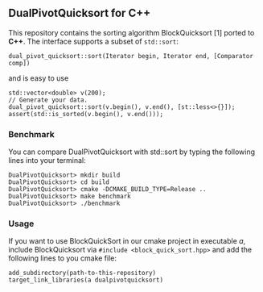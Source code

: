 ## DualPivotQuicksort for C++

This repository contains the sorting algorithm BlockQuicksort [1] ported to **C++**. The interface supports a subset of ```std::sort```:
```
dual_pivot_quicksort::sort(Iterator begin, Iterator end, [Comparator comp])
```
and is easy to use
```
std::vector<double> v(200);
// Generate your data.
dual_pivot_quicksort::sort(v.begin(), v.end(), [st::less<>{}]);
assert(std::is_sorted(v.begin(), v.end()));
```

### Benchmark

You can compare DualPivotQuicksort with std::sort by typing the following lines into your terminal:
```
DualPivotQuicksort> mkdir build
DualPivotQuicksort> cd build
DualPivotQuicksort> cmake -DCMAKE_BUILD_TYPE=Release ..
DualPivotQuicksort> make benchmark
DualPivotQuicksort> ./benchmark
```

### Usage
If you want to use BlockQuickSort in our cmake project in executable *a*, include BlockQuicksort via ```#include <block_quick_sort.hpp>``` and add the following lines to you cmake file:
```
add_subdirectory(path-to-this-repository)
target_link_libraries(a dualpivotquicksort)
```